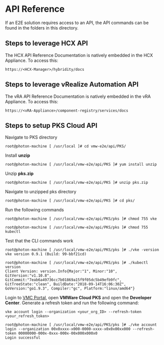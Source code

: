 # API Reference
If an E2E solution requires access to an API, the API commands can be found in the folders in this directory. 

## Steps to leverage HCX API
The HCX API Reference Documentation is natively embedded in the HCX Appliance. To access this:
```
https://<HCX-Manager>/hybridity/docs
```

## Steps to leverage vRealize Automation API
The vRA API Reference Documentation is natively embedded in the vRA Appliance. To access this:
```
https://<vRA-Appliance>/component-registry/services/docs
```

## Steps to setup PKS Cloud API
Navigate to PKS directory
```
root@photon-machine [ /usr/local ]# cd vmw-e2e/api/PKS/
```

Install **unzip**
```
root@photon-machine [ /usr/local/vmw-e2e/api/PKS ]# yum install unzip
```

Unzip **pks.zip**
```
root@photon-machine [ /usr/local/vmw-e2e/api/PKS ]# unzip pks.zip
```

Navigate to unzipped pks directory
```
root@photon-machine [ /usr/local/vmw-e2e/api/PKS ]# cd pks/
```

Run the following commands
```
root@photon-machine [ /usr/local/vmw-e2e/api/PKS/pks ]# chmod 755 vke
```
```
root@photon-machine [ /usr/local/vmw-e2e/api/PKS/pks ]# chmod 755 kubectl
```

Test that the CLI commands work
```
root@photon-machine [ /usr/local/vmw-e2e/api/PKS/pks ]# ./vke -version
vke version 0.9.1 (Build: 99-bbf21cd)
```
```
root@photon-machine [ /usr/local/vmw-e2e/api/PKS/pks ]# ./kubectl version
Client Version: version.Info{Major:"1", Minor:"10", GitVersion:"v1.10.8", GitCommit:"7eab6a49736cc7b01869a15f9f05dc5b49efb9fc", GitTreeState:"clean", BuildDate:"2018-09-14T16:06:30Z", GoVersion:"go1.9.3", Compiler:"gc", Platform:"linux/amd64"}
```

Login to [VMC Portal](https://console.cloud.vmware.com/csp/gateway/portal/), open **VMWare Cloud PKS** and open the **Developer Center**. Generate a refresh token and run the following command:
```
vke account login --organization <your_org_ID> --refresh-token <your_refresh_token>
```
```
root@photon-machine [ /usr/local/vmw-e2e/api/PKS/pks ]# ./vke account login --organization 00x0xxxx-x000-0000-xxxx-x0x0x00xx000 --refresh-token 00000000-000x-0xxx-000x-00x000x000x0
Login successful
```
